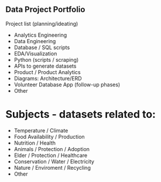 ## Data Project Portfolio

Project list (planning/ideating)
- Analytics Engineering
- Data Engineering
- Database / SQL scripts
- EDA/Visualization
- Python (scripts / scraping)
- APIs to generate datasets  
- Product / Product Analytics
- Diagrams: Architecture/ERD
- Volunteer Database App (follow-up phases)
- Other


# Subjects - datasets related to:
- Temperature / Climate
- Food Availability / Production
- Nutrition / Health
- Animals / Protection / Adoption
- Elder / Protection / Healthcare
- Conservation / Water / Electricity
- Nature / Enviroment / Recycling
- Other



<!--
### Introduction
Use this template to create a portfolio quicky. 

### Installation

See full step by step tutorial [on Medium](https://medium.com/@evanca/set-up-your-portfolio-website-in-less-than-10-minutes-with-github-pages-d0efa8ff56fd).
___

You can use the editor on GitHub to maintain, edit, and preview the content for your website in Markdown files.

Whenever you commit to this repository, GitHub Pages will run [Jekyll](https://jekyllrb.com/) to rebuild the pages in your site, from the content in your Markdown files.

### Markdown

Markdown is a lightweight and easy-to-use syntax for styling your writing. It includes conventions for

```markdown
Syntax highlighted code block

# Header 1
## Header 2
### Header 3

- Bulleted
- List

1. Numbered
2. List

**Bold** and _Italic_ and `Code` text

[Link](url) and ![Image](src)
```

For more details see [GitHub Flavored Markdown](https://guides.github.com/features/mastering-markdown/).
-->
